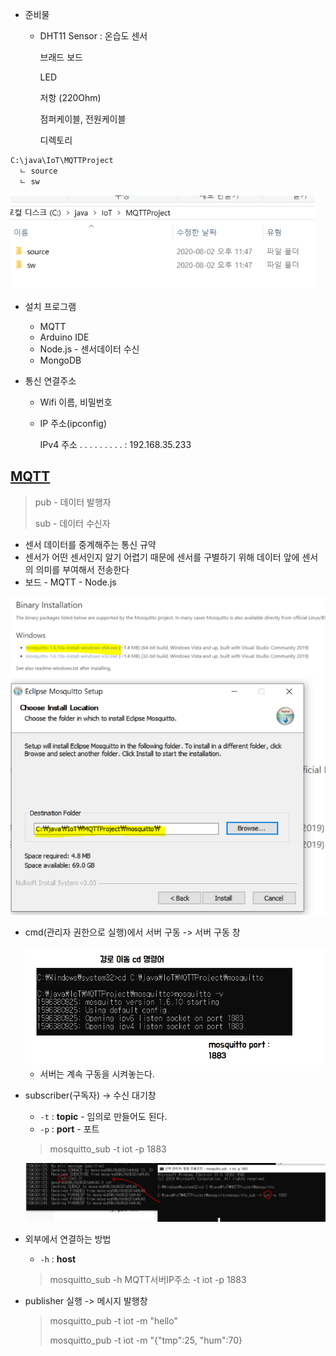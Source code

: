 * 준비물

  * DHT11 Sensor : 온습도 센서

    브래드 보드

    LED

    저항 (220Ohm)

    점퍼케이블, 전원케이블

    디렉토리

```markdown
C:\java\IoT\MQTTProject
  ㄴ source
  ㄴ sw
```

<img src="images/image-20200802235601177.png" alt="image-20200802235601177" style="zoom:80%;" />

* 설치 프로그램
  
  * MQTT
  * Arduino IDE
  * Node.js - 센서데이터 수신
  * MongoDB
  
* 통신 연결주소
  * Wifi 이름, 비밀번호
  
  * IP 주소(ipconfig)
  
    IPv4 주소 . . . . . . . . . : 192.168.35.233





## [MQTT](http://mosquitto.org/)

> pub - 데이터 발행자
>
> sub - 데이터 수신자

* 센서 데이터를 중계해주는 통신 규약
* 센서가 어떤 센서인지 알기 어렵기 때문에 센서를 구별하기 위해 데이터 앞에 센서의 의미를 부여해서 전송한다
* 보드 - MQTT - Node.js

<img src="images/image-20200802235729400.png" alt="image-20200802235729400" style="zoom:80%;" />

<img src="images/image-20200803000015512.png" alt="image-20200803000015512" style="zoom:80%;" />

* cmd(관리자 권한으로 실행)에서 서버 구동 -> 서버 구동 창

  <img src="images/image-20200803000948148.png" alt="image-20200803000948148" style="zoom:80%;" />

  * 서버는 계속 구동을 시켜놓는다.

* subscriber(구독자) -> 수신 대기창

  * `-t` : **topic** - 임의로 만들어도 된다.
  * `-p` : **port** - 포트

  > mosquitto_sub -t iot -p 1883

  <img src="images/image-20200803001511496.png" alt="image-20200803001511496" style="zoom:80%;" />

* 외부에서 연결하는 방법

  * `-h` : **host**

  > mosquitto_sub -h MQTT서버IP주소 -t iot -p 1883

* publisher 실행 -> 메시지 발행창

  > mosquitto_pub -t iot -m "hello"
  >
  > mosquitto_pub -t iot -m "{\"tmp\":25, \"hum\":70}